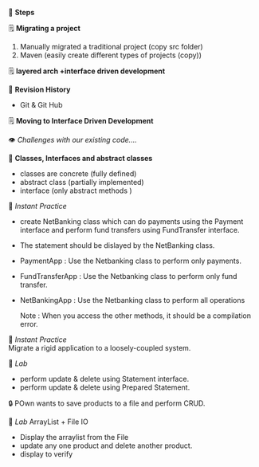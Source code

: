 :book: **Steps**

:spiral_notepad: **Migrating a project**

1. Manually migrated a traditional project (copy src folder)
2. Maven (easily create different types of projects (copy))

:spiral_notepad: **layered arch +interface driven development**

:book: **Revision History**

- Git & Git Hub

:spiral_notepad: **Moving to Interface Driven Development**

:eye: _Challenges with our existing code...._

:book: **Classes, Interfaces and abstract classes**

- classes are concrete (fully defined)
- abstract class (partially implemented)
- interface (only abstract methods
  )

:memo: _Instant Practice_

- create NetBanking class which can do payments using the Payment interface and perform fund transfers using FundTransfer interface.
- The statement should be dislayed by the NetBanking class.
- PaymentApp : Use the Netbanking class to perform only payments.
- FundTransferApp : Use the Netbanking class to perform only fund transfer.
- NetBankingApp : Use the Netbanking class to perform all operations

  Note : When you access the other methods, it should be a compilation error.

:memo: _Instant Practice_  
Migrate a rigid application to a loosely-coupled system.

:memo: _Lab_  
- perform update & delete using Statement interface.
- perform update & delete using Prepared Statement.

:lock: POwn wants to save products to a file and perform CRUD.
 
:memo: _Lab_  ArrayList + File IO
- Display the arraylist from the File
- update any one product and delete another product.
- display to verify 